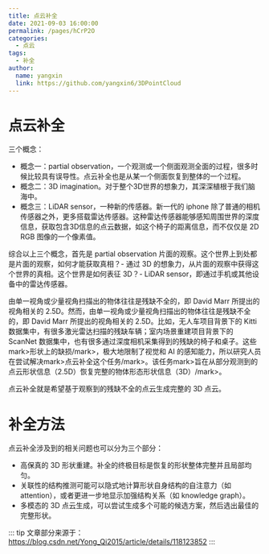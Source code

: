 ```yaml
---
title: 点云补全
date: 2021-09-03 16:00:00
permalink: /pages/hCrP2O
categories: 
  - 点云
tags: 
  - 补全
author: 
  name: yangxin
  link: https://github.com/yangxin6/3DPointCloud
---
```


# 点云补全

三个概念：

- 概念一：partial observation，一个观测或一个侧面观测全面的过程，很多时候比较具有误导性。点云补全也是从某一个侧面恢复到整体的一个过程。
- 概念二：3D imagination。对于整个3D世界的想象力，其深深植根于我们脑海中。
- 概念三：LiDAR sensor，一种新的传感器。新一代的 iphone 除了普通的相机传感器之外，更多搭载雷达传感器。这种雷达传感器能够感知周围世界的深度信息，获取包含3D信息的点云数据，如这个椅子的距离信息，而不仅仅是 2D RGB 图像的一个像素值。

综合以上三个概念，首先是 partial observation 片面的观察。这个世界上到处都是片面的观察，如何才能获取真相？- 通过 3D 的想象力，从片面的观察中获得这个世界的真相。这个世界是如何表征 3D？- LiDAR sensor，即通过手机或其他设备中的雷达传感器。



由单一视角或少量视角扫描出的物体往往是残缺不全的，即 David Marr 所提出的视角相关的 2.5D。然而，由单一视角或少量视角扫描出的物体往往是残缺不全的，即 David Marr 所提出的视角相关的 2.5D。比如，无人车项目背景下的 Kitti 数据集中，有很多激光雷达扫描的残缺车辆；室内场景重建项目背景下的 ScanNet 数据集中，也有很多通过深度相机采集得到的残缺的椅子和桌子。这些mark>形状上的缺损/mark>，极大地限制了视觉和 AI 的感知能力，所以研究人员在尝试解决mark>点云补全这个任务/mark>。该任务mark>旨在从部分观测到的点云形状信息（2.5D）恢复完整的物体形态形状信息（3D）/mark>。



点云补全就是希望基于观察到的残缺不全的点云生成完整的 3D 点云。



# 补全方法

点云补全涉及到的相关问题也可以分为三个部分：

- 高保真的 3D 形状重建。补全的终极目标是恢复的形状整体完整并且局部均匀。
- 关联性的结构推测可能可以隐式地计算形状自身结构的自注意力（如 attention），或者更进一步地显示加强结构关系（如 knowledge graph）。
- 多模态的 3D 点云生成，可以尝试生成多个可能的候选方案，然后选出最佳的完整形状。







::: tip
文章部分来源于：https://blog.csdn.net/Yong_Qi2015/article/details/118123852
:::

